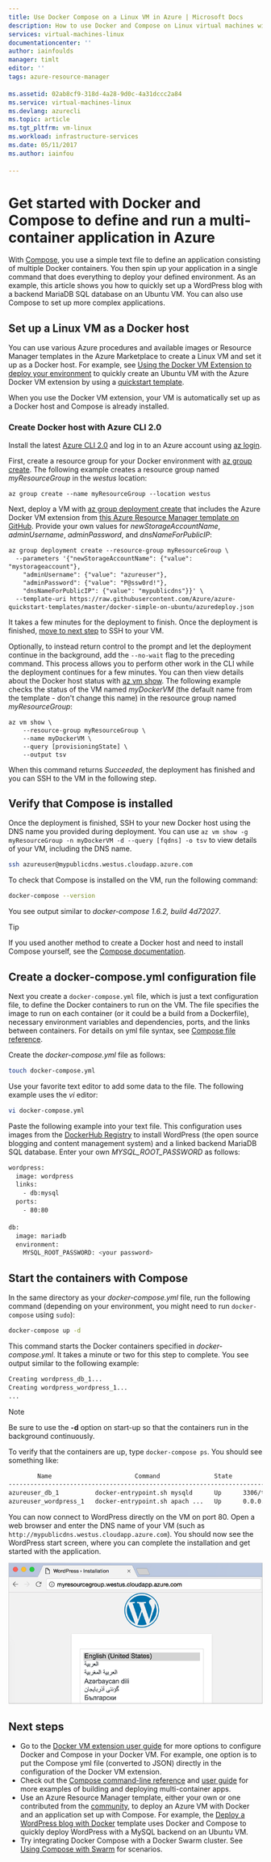 ```yaml
---
title: Use Docker Compose on a Linux VM in Azure | Microsoft Docs
description: How to use Docker and Compose on Linux virtual machines with the Azure CLI
services: virtual-machines-linux
documentationcenter: ''
author: iainfoulds
manager: timlt
editor: ''
tags: azure-resource-manager

ms.assetid: 02ab8cf9-318d-4a28-9d0c-4a31dccc2a84
ms.service: virtual-machines-linux
ms.devlang: azurecli
ms.topic: article
ms.tgt_pltfrm: vm-linux
ms.workload: infrastructure-services
ms.date: 05/11/2017
ms.author: iainfou

---
```

# Get started with Docker and Compose to define and run a multi-container application in Azure
With [Compose](http://github.com/docker/compose), you use a simple text file to define an application consisting of multiple Docker containers. You then spin up your application in a single command that does everything to deploy your defined environment. As an example, this article shows you how to quickly set up a WordPress blog with a backend MariaDB SQL database on an Ubuntu VM. You can also use Compose to set up more complex applications.


## Set up a Linux VM as a Docker host
You can use various Azure procedures and available images or Resource Manager templates in the Azure Marketplace to create a Linux VM and set it up as a Docker host. For example, see [Using the Docker VM Extension to deploy your environment](dockerextension.md) to quickly create an Ubuntu VM with the Azure Docker VM extension by using a [quickstart template](https://github.com/Azure/azure-quickstart-templates/tree/master/docker-simple-on-ubuntu). 

When you use the Docker VM extension, your VM is automatically set up as a Docker host and Compose is already installed.


### Create Docker host with Azure CLI 2.0
Install the latest [Azure CLI 2.0](/cli/azure/install-az-cli2) and log in to an Azure account using [az login](/cli/azure/#login).

First, create a resource group for your Docker environment with [az group create](/cli/azure/group#create). The following example creates a resource group named *myResourceGroup* in the *westus* location:

```azurecli
az group create --name myResourceGroup --location westus
```

Next, deploy a VM with [az group deployment create](/cli/azure/group/deployment#create) that includes the Azure Docker VM extension from [this Azure Resource Manager template on GitHub](https://github.com/Azure/azure-quickstart-templates/tree/master/docker-simple-on-ubuntu). Provide your own values for *newStorageAccountName*, *adminUsername*, *adminPassword*, and *dnsNameForPublicIP*:

```azurecli
az group deployment create --resource-group myResourceGroup \
  --parameters '{"newStorageAccountName": {"value": "mystorageaccount"},
    "adminUsername": {"value": "azureuser"},
    "adminPassword": {"value": "P@ssw0rd!"},
    "dnsNameForPublicIP": {"value": "mypublicdns"}}' \
  --template-uri https://raw.githubusercontent.com/Azure/azure-quickstart-templates/master/docker-simple-on-ubuntu/azuredeploy.json
```

It takes a few minutes for the deployment to finish. Once the deployment is finished, [move to next step](#verify-that-compose-is-installed) to SSH to your VM. 

Optionally, to instead return control to the prompt and let the deployment continue in the background, add the `--no-wait` flag to the preceding command. This process allows you to perform other work in the CLI while the deployment continues for a few minutes. You can then view details about the Docker host status with [az vm show](/cli/azure/vm#show). The following example checks the status of the VM named *myDockerVM* (the default name from the template - don't change this name) in the resource group named *myResourceGroup*:

```azurecli
az vm show \
    --resource-group myResourceGroup \
    --name myDockerVM \
    --query [provisioningState] \
    --output tsv
```

When this command returns *Succeeded*, the deployment has finished and you can SSH to the VM in the following step.


## Verify that Compose is installed
Once the deployment is finished, SSH to your new Docker host using the DNS name you provided during deployment. You can use  `az vm show -g myResourceGroup -n myDockerVM -d --query [fqdns] -o tsv` to view details of your VM, including the DNS name.

```bash
ssh azureuser@mypublicdns.westus.cloudapp.azure.com
```

To check that Compose is installed on the VM, run the following command:

```bash
docker-compose --version
```

You see output similar to *docker-compose 1.6.2, build 4d72027*.

> [!TIP]
> If you used another method to create a Docker host and need to install Compose yourself, see the [Compose documentation](https://github.com/docker/compose/blob/882dc673ce84b0b29cd59b6815cb93f74a6c4134/docs/install.md).


## Create a docker-compose.yml configuration file
Next you create a `docker-compose.yml` file, which is just a text configuration file, to define the Docker containers to run on the VM. The file specifies the image to run on each container (or it could be a build from a Dockerfile), necessary environment variables and dependencies, ports, and the links between containers. For details on yml file syntax, see [Compose file reference](http://docs.docker.com/compose/yml/).

Create the *docker-compose.yml* file as follows:

```bash
touch docker-compose.yml
```

Use your favorite text editor to add some data to the file. The following example uses the *vi* editor:

```bash
vi docker-compose.yml
```

Paste the following example into your text file. This configuration uses images from the [DockerHub Registry](https://registry.hub.docker.com/_/wordpress/) to install WordPress (the open source blogging and content management system) and a linked backend MariaDB SQL database. Enter your own *MYSQL_ROOT_PASSWORD* as follows:

```sh
wordpress:
  image: wordpress
  links:
    - db:mysql
  ports:
    - 80:80

db:
  image: mariadb
  environment:
    MYSQL_ROOT_PASSWORD: <your password>
```

## Start the containers with Compose
In the same directory as your *docker-compose.yml* file, run the following command (depending on your environment, you might need to run `docker-compose` using `sudo`):

```bash
docker-compose up -d
```

This command starts the Docker containers specified in *docker-compose.yml*. It takes a minute or two for this step to complete. You see output similar to the following example:

```bash
Creating wordpress_db_1...
Creating wordpress_wordpress_1...
...
```

> [!NOTE]
> Be sure to use the **-d** option on start-up so that the containers run in the background continuously.


To verify that the containers are up, type `docker-compose ps`. You should see something like:

```bash
        Name                       Command               State         Ports
-----------------------------------------------------------------------------------
azureuser_db_1          docker-entrypoint.sh mysqld      Up      3306/tcp
azureuser_wordpress_1   docker-entrypoint.sh apach ...   Up      0.0.0.0:80->80/tcp
```

You can now connect to WordPress directly on the VM on port 80. Open a web browser and enter the DNS name of your VM (such as `http://mypublicdns.westus.cloudapp.azure.com`). You should now see the WordPress start screen, where you can complete the installation and get started with the application.

![WordPress start screen][wordpress_start]

## Next steps
* Go to the [Docker VM extension user guide](https://github.com/Azure/azure-docker-extension/blob/master/README.md) for more options to configure Docker and Compose in your Docker VM. For example, one option is to put the Compose yml file (converted to JSON) directly in the configuration of the Docker VM extension.
* Check out the [Compose command-line reference](http://docs.docker.com/compose/reference/) and [user guide](http://docs.docker.com/compose/) for more examples of building and deploying multi-container apps.
* Use an Azure Resource Manager template, either your own or one contributed from the [community](https://azure.microsoft.com/documentation/templates/), to deploy an Azure VM with Docker and an application set up with Compose. For example, the [Deploy a WordPress blog with Docker](https://github.com/Azure/azure-quickstart-templates/tree/master/docker-wordpress-mysql) template uses Docker and Compose to quickly deploy WordPress with a MySQL backend on an Ubuntu VM.
* Try integrating Docker Compose with a Docker Swarm cluster. See
  [Using Compose with Swarm](https://docs.docker.com/compose/swarm/) for scenarios.

<!--Image references-->

[wordpress_start]: media/docker-compose-quickstart/WordPress.png
